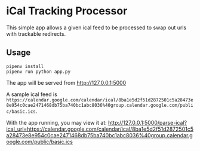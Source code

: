 # iCal Tracking Processor

This simple app allows a given ical feed to be processed to swap out urls with trackable redirects.

## Usage

```
pipenv install
pipenv run python app.py
```

The app will be served from http://127.0.0.1:5000

A sample ical feed is `https://calendar.google.com/calendar/ical/8ba1e5d2f51d2872501c5a28473e8e954c0cae2471468db75ba740bc1abc8036%40group.calendar.google.com/public/basic.ics`.

With the app running, you may view it at: http://127.0.0.1:5000/parse-ical?ical_url=https://calendar.google.com/calendar/ical/8ba1e5d2f51d2872501c5a28473e8e954c0cae2471468db75ba740bc1abc8036%40group.calendar.google.com/public/basic.ics
